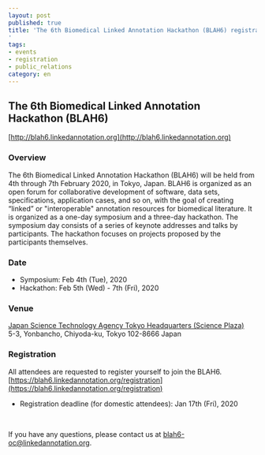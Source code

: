 ```yaml
---
layout: post
published: true
title: 'The 6th Biomedical Linked Annotation Hackathon (BLAH6) registration is open for domestic attendees
'
tags:
- events
- registration
- public_relations
category: en
---
```

## The 6th Biomedical Linked Annotation Hackathon (BLAH6)
[http://blah6.linkedannotation.org](http://blah6.linkedannotation.org)

### Overview
The 6th Biomedical Linked Annotation Hackathon (BLAH6) will be held from 4th through 7th February 2020, in Tokyo, Japan.
BLAH6 is organized as an open forum for collaborative development of software, data sets, specifications, application cases, and so on, with the goal of creating “linked”  or "interoperable" annotation resources for biomedical literature. It is organized as a one-day symposium and a three-day hackathon. The symposium day consists of a series of keynote addresses and talks by participants. The hackathon focuses on projects proposed by the participants themselves.

### Date
* Symposium: Feb 4th (Tue), 2020
* Hackathon: Feb 5th (Wed) - 7th (Fri), 2020

### Venue
[Japan Science Technology Agency Tokyo Headquarters (Science Plaza)](https://www.jst.go.jp/EN/about/access.html#Tokyo)  
5-3, Yonbancho, Chiyoda-ku, Tokyo 102-8666 Japan


### Registration
All attendees are requested to register yourself to join the BLAH6.<br />
[https://blah6.linkedannotation.org/registration](https://blah6.linkedannotation.org/registration)
* Registration deadline (for domestic attendees): Jan 17th (Fri), 2020
<br />

If you have any questions, please contact us at blah6-oc@linkedannotation.org.
